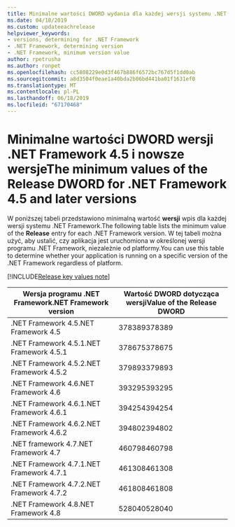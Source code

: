 ```yaml
---
title: Minimalne wartości DWORD wydania dla każdej wersji systemu .NET Framework
ms.date: 04/18/2019
ms.custom: updateeachrelease
helpviewer_keywords:
- versions, determining for .NET Framework
- .NET Framework, determining version
- .NET Framework, minimum version value
author: rpetrusha
ms.author: ronpet
ms.openlocfilehash: cc5808229e0d3f467b886f6572bc767d5f1dd0ab
ms.sourcegitcommit: a8d3504f0eae1a40bda2b06bd441ba01f1631ef0
ms.translationtype: MT
ms.contentlocale: pl-PL
ms.lasthandoff: 06/18/2019
ms.locfileid: "67170468"
---
```

# <a name="the-minimum-values-of-the-release-dword-for-net-framework-45-and-later-versions"></a><span data-ttu-id="444f1-102">Minimalne wartości DWORD wersji .NET Framework 4.5 i nowsze wersje</span><span class="sxs-lookup"><span data-stu-id="444f1-102">The minimum values of the Release DWORD for .NET Framework 4.5 and later versions</span></span>

<span data-ttu-id="444f1-103">W poniższej tabeli przedstawiono minimalną wartość **wersji** wpis dla każdej wersji systemu .NET Framework.</span><span class="sxs-lookup"><span data-stu-id="444f1-103">The following table lists the minimum value of the **Release** entry for each .NET Framework version.</span></span> <span data-ttu-id="444f1-104">W tej tabeli można użyć, aby ustalić, czy aplikacja jest uruchomiona w określonej wersji programu .NET Framework, niezależnie od platformy.</span><span class="sxs-lookup"><span data-stu-id="444f1-104">You can use this table to determine whether your application is running on a specific version of the .NET Framework regardless of platform.</span></span>

[!INCLUDE[Release key values note](~/includes/version-keys-note.md)]

|<span data-ttu-id="444f1-105">Wersja programu .NET Framework</span><span class="sxs-lookup"><span data-stu-id="444f1-105">.NET Framework version</span></span>|<span data-ttu-id="444f1-106">Wartość DWORD dotycząca wersji</span><span class="sxs-lookup"><span data-stu-id="444f1-106">Value of the Release DWORD</span></span>|
|--------------------------------|-------------|
|<span data-ttu-id="444f1-107">.NET Framework 4.5</span><span class="sxs-lookup"><span data-stu-id="444f1-107">.NET Framework 4.5</span></span>|<span data-ttu-id="444f1-108">378389</span><span class="sxs-lookup"><span data-stu-id="444f1-108">378389</span></span>|
|<span data-ttu-id="444f1-109">.NET Framework 4.5.1</span><span class="sxs-lookup"><span data-stu-id="444f1-109">.NET Framework 4.5.1</span></span>|<span data-ttu-id="444f1-110">378675</span><span class="sxs-lookup"><span data-stu-id="444f1-110">378675</span></span>|
|<span data-ttu-id="444f1-111">.NET Framework 4.5.2</span><span class="sxs-lookup"><span data-stu-id="444f1-111">.NET Framework 4.5.2</span></span>|<span data-ttu-id="444f1-112">379893</span><span class="sxs-lookup"><span data-stu-id="444f1-112">379893</span></span>|
|<span data-ttu-id="444f1-113">.NET Framework 4.6</span><span class="sxs-lookup"><span data-stu-id="444f1-113">.NET Framework 4.6</span></span>|<span data-ttu-id="444f1-114">393295</span><span class="sxs-lookup"><span data-stu-id="444f1-114">393295</span></span>|
|<span data-ttu-id="444f1-115">.NET Framework 4.6.1</span><span class="sxs-lookup"><span data-stu-id="444f1-115">.NET Framework 4.6.1</span></span>|<span data-ttu-id="444f1-116">394254</span><span class="sxs-lookup"><span data-stu-id="444f1-116">394254</span></span>|
|<span data-ttu-id="444f1-117">.NET Framework 4.6.2</span><span class="sxs-lookup"><span data-stu-id="444f1-117">.NET Framework 4.6.2</span></span>|<span data-ttu-id="444f1-118">394802</span><span class="sxs-lookup"><span data-stu-id="444f1-118">394802</span></span>|
|<span data-ttu-id="444f1-119">.NET framework 4.7</span><span class="sxs-lookup"><span data-stu-id="444f1-119">.NET Framework 4.7</span></span>|<span data-ttu-id="444f1-120">460798</span><span class="sxs-lookup"><span data-stu-id="444f1-120">460798</span></span>|
|<span data-ttu-id="444f1-121">.NET Framework 4.7.1</span><span class="sxs-lookup"><span data-stu-id="444f1-121">.NET Framework 4.7.1</span></span>|<span data-ttu-id="444f1-122">461308</span><span class="sxs-lookup"><span data-stu-id="444f1-122">461308</span></span>|
|<span data-ttu-id="444f1-123">.NET Framework 4.7.2</span><span class="sxs-lookup"><span data-stu-id="444f1-123">.NET Framework 4.7.2</span></span>|<span data-ttu-id="444f1-124">461808</span><span class="sxs-lookup"><span data-stu-id="444f1-124">461808</span></span>|
|<span data-ttu-id="444f1-125">.NET Framework 4.8</span><span class="sxs-lookup"><span data-stu-id="444f1-125">.NET Framework 4.8</span></span>|<span data-ttu-id="444f1-126">528040</span><span class="sxs-lookup"><span data-stu-id="444f1-126">528040</span></span>|
